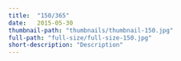 ```yaml
---
title:  "150/365"
date:   2015-05-30
thumbnail-path: "thumbnails/thumbnail-150.jpg"
full-path: "full-size/full-size-150.jpg"
short-description: "Description"
---
```


